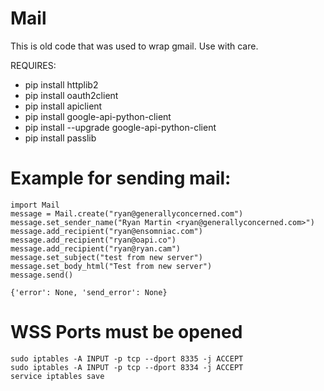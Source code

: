 # Mail

This is old code that was used to wrap gmail. Use with care.

REQUIRES:
+ pip install httplib2
+ pip install oauth2client
+ pip install apiclient
+ pip install google-api-python-client
+ pip install --upgrade google-api-python-client
+ pip install passlib

# Example for sending mail:

    import Mail
    message = Mail.create("ryan@generallyconcerned.com")
    message.set_sender_name("Ryan Martin <ryan@generallyconcerned.com>")
    message.add_recipient("ryan@ensomniac.com")
    message.add_recipient("ryan@oapi.co")
    message.add_recipient("ryan@ryan.cam")
    message.set_subject("test from new server")
    message.set_body_html("Test from new server")
    message.send()

    {'error': None, 'send_error': None}

# WSS Ports must be opened
    sudo iptables -A INPUT -p tcp --dport 8335 -j ACCEPT
    sudo iptables -A INPUT -p tcp --dport 8334 -j ACCEPT
    service iptables save

